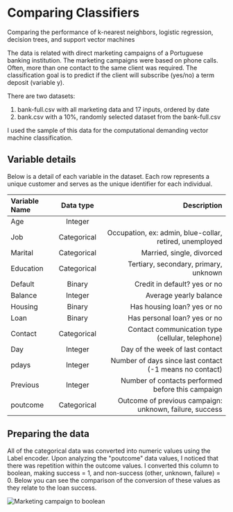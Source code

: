 # Comparing Classifiers
 Comparing the performance of k-nearest neighbors, logistic regression, decision trees, and support vector machines

The data is related with direct marketing campaigns of a Portuguese banking institution. The marketing campaigns were based on phone calls. Often, more than one contact to the same client was required. The classification goal is to predict if the client will subscribe (yes/no) a term deposit (variable y).

There are two datasets: 
1) bank-full.csv with all marketing data and 17 inputs, ordered by date 
2) bank.csv with a 10%, randomly selected dataset from the bank-full.csv

I used the sample of this data for the computational demanding vector machine classification.

## Variable details
Below is a detail of each variable in the dataset.  Each row represents a unique customer and serves as the unique identifier for each individual.
 
| Variable Name |   Data type  |   Description                                            |
|:--------------|:------------:|---------------------------------------------------------:|
|      Age      |    Integer   |                                                          |
|      Job      | Categorical  |  Occupation, ex: admin, blue-collar, retired, unemployed |    
|    Marital    | Categorical  |  Married, single, divorced                               |  
|   Education   | Categorical  |  Tertiary, secondary, primary, unknown                   |  
|    Default    |   Binary     |  Credit in default? yes or no                            |  
|    Balance    |   Integer    |  Average yearly balance                                  | 
|    Housing    |   Binary     |   Has housing loan? yes or no                            | 
|      Loan     |   Binary     |   Has personal loan? yes or no                           | 
|    Contact    | Categorical  |   Contact communication type (cellular, telephone)       | 
|       Day     |   Integer    |   Day of the week of last contact                        | 
|     pdays     |   Integer    |  Number of days since last contact (-1 means no contact) | 
|   Previous    |   Integer    |   Number of contacts performed before this campaign      | 
|   poutcome    | Categorical  |  Outcome of previous campaign: unknown, failure, success | 


## Preparing the data
All of the categorical data was converted into numeric values using the Label encoder.  Upon analyzing the "poutcome" data values, I noticed that there was repetition within the outcome values.  I converted this column to boolean, making success = 1, and non-success (other, unknown, failure) = 0.  Below you can see the comparison of the conversion of these values as they relate to the loan success.

![Marketing campaign to boolean]('Images/MarketingBoolean.jpg')